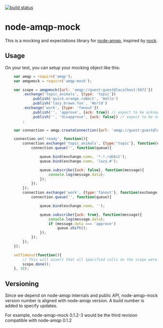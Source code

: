 [![build status](https://secure.travis-ci.org/rstuven/node-amqp-mock.png)](http://travis-ci.org/rstuven/node-amqp-mock)
# node-amqp-mock

This is a mocking and expectations library
for [node-amqp](https://github.com/postwait/node-amqp),
inspired by [nock](https://github.com/flatiron/nock).

## Usage

On your test, you can setup your mocking object like this:

```javascript
    var amqp = require('amqp');
    var amqpmock = require('amqp-mock');

    var scope = amqpmock({url: 'amqp://guest:guest@localhost:5672'})
        .exchange('topic_animals', {type: 'topic'})
            .publish('quick.orange.rabbit', 'Hello')
            .publish('lazy.brown.fox', 'World')
        .exchange('work', {type: 'fanout'})
            .publish('', 'approve', {ack: true}) // expect to be acknowledged
            .publish('', 'disapprove', {ack: false}) // expect to be not acknowledged
        ;

    var connection = amqp.createConnection({url: 'amqp://guest:guest@localhost:5672'});

    connection.on('ready', function(){
        connection.exchange('topic_animals', {type:'topic'}, function(exchange){
            connection.queue('', function(queue){

                queue.bind(exchange.name, '*.*.rabbit');
                queue.bind(exchange.name, 'lazy.#');

                queue.subscribe({ack: false}, function(message){
                    console.log(message.data);
                });
            });
        });
        connection.exchange('work', {type:'fanout'}, function(exchange){
            connection.queue('', function(queue){

                queue.bind(exchange.name, '');

                queue.subscribe({ack: true}, function(message){
                    console.log(message.data);
                    if (message.data === 'approve')
                        queue.shift();
                });
            });
        });
    });

    setTimeout(function(){
        // This will assert that all specified calls on the scope were performed.
        scope.done();
    }, 10);
```

## Versioning

Since we depend on node-amqp internals and public API, node-amqp-mock version number
is aligned with node-amqp version. A build number is added to specify updates.

For example, node-amqp-mock 0.1.2-3 would be the third revision compatible
with node-amqp 0.1.2

